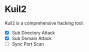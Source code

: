 # Kuil2
Kuil2 is a comprehensive hacking tool.


- [x] Sub Directory Attack  
- [x] Sub Domain Attack
- [ ] Sync Port Scan